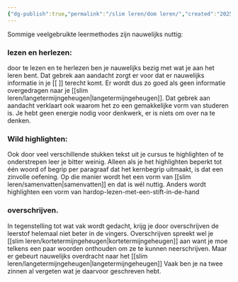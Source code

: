 ```yaml
---
{"dg-publish":true,"permalink":"/slim leren/dom leren/","created":"2025-06-04T16:32:15.570+02:00","updated":"2025-06-04T17:18:05.721+02:00"}
---
```




Sommige veelgebruikte leermethodes zijn nauwelijks nuttig:
###  lezen en herlezen:
door te lezen en te herlezen ben je nauwelijks bezig met wat je aan het leren bent. Dat gebrek aan aandacht zorgt er voor dat er nauwelijks informatie in je [[
]] terecht komt. Er wordt dus zo goed als geen informatie overgedragen  naar je [[slim leren/langetermijngeheugen\|langetermijngeheugen]]. Dat gebrek aan aandacht verklaart ook waarom het zo een gemakkelijke vorm van studeren is. Je hebt geen energie nodig voor denkwerk, er is niets om over na te denken.
###  Wild highlighten: 
Ook door veel verschillende stukken tekst uit je cursus te highlighten of te onderstrepen  leer je bitter weinig. Alleen als je het highlighten beperkt tot één woord of begrip per paragraaf dat het kernbegrip uitmaakt, is dat een zinvolle oefening. Op die manier wordt het een vorm van [[slim leren/samenvatten\|samenvatten]] en dat is wél nuttig. Anders wordt highlighten een vorm van hardop-lezen-met-een-stift-in-de-hand
### overschrijven. 
In tegenstelling tot wat vak wordt gedacht, krijg je door overschrijven de leerstof helemaal niet beter in de vingers. Overschrijven spreekt wel je [[slim leren/kortetermijngeheugen\|kortetermijngeheugen]] aan want je moe telkens een paar woorden onthouden om ze te kunnen neerschrijven. Maar er gebeurt nauwelijks overdracht naar het [[slim leren/langetermijngeheugen\|langetermijngeheugen]] Vaak ben je na twee zinnen al vergeten wat je daarvoor geschreven hebt.




